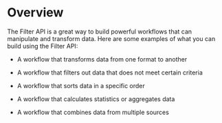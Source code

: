 # Overview

The Filter API is a great way to build powerful workflows that can manipulate and transform data. Here are some examples of what you can build using the Filter API:

- A workflow that transforms data from one format to another

- A workflow that filters out data that does not meet certain criteria

- A workflow that sorts data in a specific order

- A workflow that calculates statistics or aggregates data

- A workflow that combines data from multiple sources
